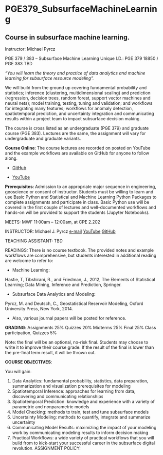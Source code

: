 # PGE379_SubsurfaceMachineLearning
## Course in subsurface machine learning.

Instructor: Michael Pyrcz

PGE 379 / 383 – Subsurface Machine Learning
Unique I.D.: PGE 379 18850 / PGE 383 TBD 

*“You will learn the theory and practice of data analytics and machine learning for subsurface resource modeling”.*

We will build from the ground up covering fundamental probability and statistics; inference (clustering, multidimensional scaling) and prediction (regression, decision trees, random forest, support vector machines and neural nets); model training, testing, tuning and validation; and workflows for integrating many features; workflows for anomaly detection, spatiotemporal prediction, and uncertainty integration and communicating results within a project team to impact subsurface decision making.

The course is cross listed as an undergraduate (PGE 379) and graduate course (PGE 383).  Lectures are the same, the assignment will vary for undergraduate and graduate variants.  

**Course Online**: The course lectures are recorded on posted on YouTube and the example workflows are available on GitHub for anyone to follow along. 

* [GitHub](https://github.com/GeostatsGuy/PGE379_SubsurfaceMachineLearning)

* [YouTube](https://www.youtube.com/channel/UCLqEr-xV-ceHdXXXrTId5ig?view_as=subscriber)

**Prerequisites**: Admission to an appropriate major sequence in engineering, geoscience or consent of instructor.  Students must be willing to learn and use Basic Python and Statistical and Machine Learning Python Packages to complete assignments and participate in class.  Basic Python use will be covered in the first couple of lectures and well-documented workflows and hands-on will be provided to support the students (Jupyter Notebooks).  

MEETS:			MWF 11:00am – 12:00am, at CPE 2.202

INSTRUCTOR:		Michael J. Pyrcz [e-mail](mpyrcz@austin.utexas.edu) [YouTube](https://www.youtube.com/channel/UCLqEr-xV-ceHdXXXrTId5ig?view_as=subscriber) [GitHub](https://github.com/GeostatsGuy)

TEACHING ASSISTANT:	TBD


READINGS:	There is no course textbook. The provided notes and example workflows are comprehensive, but students interested in additional reading are welcome to refer to:

* Machine Learning:

Hastie, T, Tibshirani, R., and Friedman, J., 2012, The Elements of Statistical Learning; Data Mining, Inference and Prediction, Springer.

* Subsurface Data Analytics and Modeling:

Pyrcz, M. and Deutsch, C., Geostatistical Reservoir Modeling, Oxford University Press, New York, 2014.
	
* Also, various journal papers will be posted for reference.  	

**GRADING**:		Assignments				25%
			Quizzes      				20%
			Midterms				25%
			Final 					25%
			Class participation, Quizzes		5%
		
Note: the final will be an optional, no-risk final.  Students may choose to write it to improve their course grade.  If the result of the final is lower than the pre-final term result, it will be thrown out.

**COURSE OBJECTIVES**:

You will gain:

1.	Data Analytics: fundamental probability, statistics, data preparation, summarization and visualization prerequisites for modeling
2.	Spatiotemporal Inference: approaches for learning from data, discovering and communicating relationships 
3.	Spatiotemporal Prediction: knowledge and experience with a variety of parametric and nonparametric models 
4.	Model Checking: methods to train, test and tune subsurface models
5.	Uncertainty Modeling: methods to quantify, integrate and summarize uncertainty 
6.	Communicating Model Results: maximizing the impact of your modeling work by communicating modeling results to inform decision making
7.	Practical Workflows: a wide variety of practical workflows that you will build from to kick-start your successful career in the subsurface digital revolution.
ASSIGNMENT POLICY:





